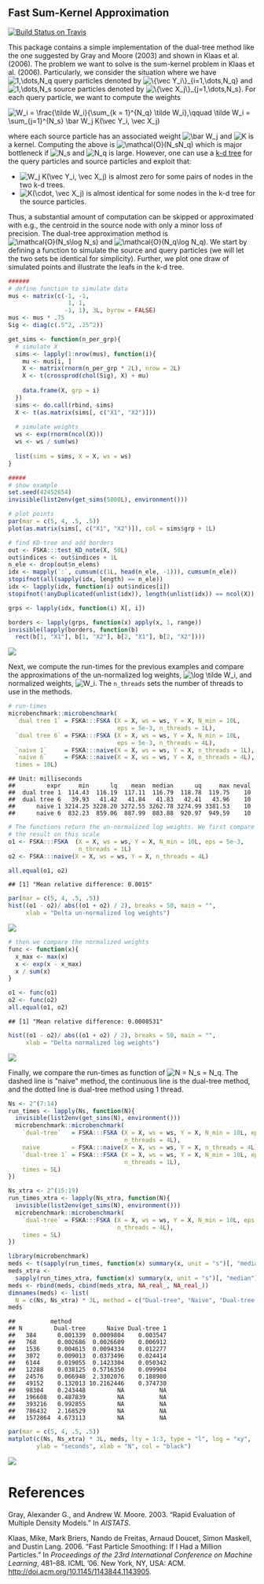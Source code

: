 
Fast Sum-Kernel Approximation
-----------------------------

[![Build Status on Travis](https://travis-ci.org/boennecd/FSKA.svg?branch=master,osx)](https://travis-ci.org/boennecd/FSKA)

This package contains a simple implementation of the dual-tree method like the one suggested by Gray and Moore (2003) and shown in Klaas et al. (2006). The problem we want to solve is the sum-kernel problem in Klaas et al. (2006). Particularly, we consider the situation where we have ![1,\\dots,N\_q](https://chart.googleapis.com/chart?cht=tx&chl=1%2C%5Cdots%2CN_q "1,\dots,N_q") query particles denoted by ![\\{\\vec Y\_i\\}\_{i=1,\\dots,N\_q}](https://chart.googleapis.com/chart?cht=tx&chl=%5C%7B%5Cvec%20Y_i%5C%7D_%7Bi%3D1%2C%5Cdots%2CN_q%7D "\{\vec Y_i\}_{i=1,\dots,N_q}") and ![1,\\dots,N\_s](https://chart.googleapis.com/chart?cht=tx&chl=1%2C%5Cdots%2CN_s "1,\dots,N_s") source particles denoted by ![\\{\\vec X\_j\\}\_{j=1,\\dots,N\_s}](https://chart.googleapis.com/chart?cht=tx&chl=%5C%7B%5Cvec%20X_j%5C%7D_%7Bj%3D1%2C%5Cdots%2CN_s%7D "\{\vec X_j\}_{j=1,\dots,N_s}"). For each query particle, we want to compute the weights

![W\_i = \\frac{\\tilde W\_i}{\\sum\_{k = 1}^{N\_q} \\tilde W\_i},\\qquad \\tilde W\_i = \\sum\_{j=1}^{N\_s} \\bar W\_j K(\\vec Y\_i, \\vec X\_j)](https://chart.googleapis.com/chart?cht=tx&chl=W_i%20%3D%20%5Cfrac%7B%5Ctilde%20W_i%7D%7B%5Csum_%7Bk%20%3D%201%7D%5E%7BN_q%7D%20%5Ctilde%20W_i%7D%2C%5Cqquad%20%5Ctilde%20W_i%20%3D%20%5Csum_%7Bj%3D1%7D%5E%7BN_s%7D%20%5Cbar%20W_j%20K%28%5Cvec%20Y_i%2C%20%5Cvec%20X_j%29 "W_i = \frac{\tilde W_i}{\sum_{k = 1}^{N_q} \tilde W_i},\qquad \tilde W_i = \sum_{j=1}^{N_s} \bar W_j K(\vec Y_i, \vec X_j)")

where each source particle has an associated weight ![\\bar W\_j](https://chart.googleapis.com/chart?cht=tx&chl=%5Cbar%20W_j "\bar W_j") and ![K](https://chart.googleapis.com/chart?cht=tx&chl=K "K") is a kernel. Computing the above is ![\\mathcal{O}(N\_sN\_q)](https://chart.googleapis.com/chart?cht=tx&chl=%5Cmathcal%7BO%7D%28N_sN_q%29 "\mathcal{O}(N_sN_q)") which is major bottleneck if ![N\_s](https://chart.googleapis.com/chart?cht=tx&chl=N_s "N_s") and ![N\_q](https://chart.googleapis.com/chart?cht=tx&chl=N_q "N_q") is large. However, one can use a [k-d tree](https://en.wikipedia.org/wiki/K-d_tree) for the query particles and source particles and exploit that:

-   ![W\_j K(\\vec Y\_i, \\vec X\_j)](https://chart.googleapis.com/chart?cht=tx&chl=W_j%20K%28%5Cvec%20Y_i%2C%20%5Cvec%20X_j%29 "W_j K(\vec Y_i, \vec X_j)") is almost zero for some pairs of nodes in the two k-d trees.
-   ![K(\\cdot, \\vec X\_j)](https://chart.googleapis.com/chart?cht=tx&chl=K%28%5Ccdot%2C%20%5Cvec%20X_j%29 "K(\cdot, \vec X_j)") is almost identical for some nodes in the k-d tree for the source particles.

Thus, a substantial amount of computation can be skipped or approximated with e.g., the centroid in the source node with only a minor loss of precision. The dual-tree approximation method is ![\\mathcal{O}(N\_s\\log N\_s)](https://chart.googleapis.com/chart?cht=tx&chl=%5Cmathcal%7BO%7D%28N_s%5Clog%20N_s%29 "\mathcal{O}(N_s\log N_s)") and ![\\mathcal{O}(N\_q\\log N\_q)](https://chart.googleapis.com/chart?cht=tx&chl=%5Cmathcal%7BO%7D%28N_q%5Clog%20N_q%29 "\mathcal{O}(N_q\log N_q)"). We start by defining a function to simulate the source and query particles (we will let the two sets be identical for simplicity). Further, we plot one draw of simulated points and illustrate the leafs in the k-d tree.

``` r
######
# define function to simulate data
mus <- matrix(c(-1, -1, 
                 1, 1, 
                -1, 1), 3L, byrow = FALSE)
mus <- mus * .75
Sig <- diag(c(.5^2, .25^2))

get_sims <- function(n_per_grp){
  # simulate X
  sims <- lapply(1:nrow(mus), function(i){
    mu <- mus[i, ]
    X <- matrix(rnorm(n_per_grp * 2L), nrow = 2L)
    X <- t(crossprod(chol(Sig), X) + mu)
    
    data.frame(X, grp = i)
  })
  sims <- do.call(rbind, sims)
  X <- t(as.matrix(sims[, c("X1", "X2")]))
  
  # simulate weights
  ws <- exp(rnorm(ncol(X)))
  ws <- ws / sum(ws)
  
  list(sims = sims, X = X, ws = ws)
}

#####
# show example 
set.seed(42452654)
invisible(list2env(get_sims(5000L), environment()))

# plot points
par(mar = c(5, 4, .5, .5))
plot(as.matrix(sims[, c("X1", "X2")]), col = sims$grp + 1L)

# find KD-tree and add borders 
out <- FSKA:::test_KD_note(X, 50L)
out$indices <- out$indices + 1L
n_ele <- drop(out$n_elems)
idx <- mapply(`:`, cumsum(c(1L, head(n_ele, -1))), cumsum(n_ele))
stopifnot(all(sapply(idx, length) == n_ele))
idx <- lapply(idx, function(i) out$indices[i])
stopifnot(!anyDuplicated(unlist(idx)), length(unlist(idx)) == ncol(X))

grps <- lapply(idx, function(i) X[, i])

borders <- lapply(grps, function(x) apply(x, 1, range))
invisible(lapply(borders, function(b) 
  rect(b[1, "X1"], b[1, "X2"], b[2, "X1"], b[2, "X2"])))
```

![](./README-fig/sim_func-1.png)

Next, we compute the run-times for the previous examples and compare the approximations of the un-normalized log weights, ![\\log \\tilde W\_i](https://chart.googleapis.com/chart?cht=tx&chl=%5Clog%20%5Ctilde%20W_i "\log \tilde W_i"), and normalized weights, ![W\_i](https://chart.googleapis.com/chart?cht=tx&chl=W_i "W_i"). The `n_threads` sets the number of threads to use in the methods.

``` r
# run-times
microbenchmark::microbenchmark(
  `dual tree 1` = FSKA:::FSKA (X = X, ws = ws, Y = X, N_min = 10L, 
                               eps = 5e-3, n_threads = 1L),
  `dual tree 6` = FSKA:::FSKA (X = X, ws = ws, Y = X, N_min = 10L, 
                               eps = 5e-3, n_threads = 4L),
  `naive 1`     = FSKA:::naive(X = X, ws = ws, Y = X, n_threads = 1L),
  `naive 6`     = FSKA:::naive(X = X, ws = ws, Y = X, n_threads = 4L),
  times = 10L)
```

    ## Unit: milliseconds
    ##         expr     min      lq    mean  median      uq     max neval
    ##  dual tree 1  114.43  116.19  117.11  116.79  118.78  119.75    10
    ##  dual tree 6   39.93   41.42   41.84   41.83   42.41   43.96    10
    ##      naive 1 3214.25 3228.20 3272.55 3262.78 3274.99 3381.53    10
    ##      naive 6  832.23  859.06  887.99  883.88  920.97  949.59    10

``` r
# The functions return the un-normalized log weights. We first compare
# the result on this scale
o1 <- FSKA:::FSKA  (X = X, ws = ws, Y = X, N_min = 10L, eps = 5e-3, 
                    n_threads = 1L)
o2 <- FSKA:::naive(X = X, ws = ws, Y = X, n_threads = 4L)

all.equal(o1, o2)
```

    ## [1] "Mean relative difference: 0.0015"

``` r
par(mar = c(5, 4, .5, .5))
hist((o1 - o2)/ abs((o1 + o2) / 2), breaks = 50, main = "", 
     xlab = "Delta un-normalized log weights")
```

![](./README-fig/comp_run_times-1.png)

``` r
# then we compare the normalized weights
func <- function(x){
  x_max <- max(x)
  x <- exp(x - x_max)
  x / sum(x)
}

o1 <- func(o1)
o2 <- func(o2)
all.equal(o1, o2)
```

    ## [1] "Mean relative difference: 0.0008531"

``` r
hist((o1 - o2)/ abs((o1 + o2) / 2), breaks = 50, main = "", 
     xlab = "Delta normalized log weights")
```

![](./README-fig/comp_run_times-2.png)

Finally, we compare the run-times as function of ![N = N\_s = N\_q](https://chart.googleapis.com/chart?cht=tx&chl=N%20%3D%20N_s%20%3D%20N_q "N = N_s = N_q"). The dashed line is "naive" method, the continuous line is the dual-tree method, and the dotted line is dual-tree method using 1 thread.

``` r
Ns <- 2^(7:14)
run_times <- lapply(Ns, function(N){
  invisible(list2env(get_sims(N), environment()))
  microbenchmark::microbenchmark(
    `dual-tree`   = FSKA:::FSKA (X = X, ws = ws, Y = X, N_min = 10L, eps = 5e-3, 
                                 n_threads = 4L),
    naive         = FSKA:::naive(X = X, ws = ws, Y = X, n_threads = 4L),
    `dual-tree 1` = FSKA:::FSKA (X = X, ws = ws, Y = X, N_min = 10L, eps = 5e-3, 
                                 n_threads = 1L), 
    times = 5L)
})

Ns_xtra <- 2^(15:19)
run_times_xtra <- lapply(Ns_xtra, function(N){
  invisible(list2env(get_sims(N), environment()))
  microbenchmark::microbenchmark(
    `dual-tree` = FSKA:::FSKA (X = X, ws = ws, Y = X, N_min = 10L, eps = 5e-3, 
                               n_threads = 4L),
    times = 5L)
})
```

``` r
library(microbenchmark)
meds <- t(sapply(run_times, function(x) summary(x, unit = "s")[, "median"]))
meds_xtra <- 
  sapply(run_times_xtra, function(x) summary(x, unit = "s")[, "median"])
meds <- rbind(meds, cbind(meds_xtra, NA_real_, NA_real_))
dimnames(meds) <- list(
  N = c(Ns, Ns_xtra) * 3L, method = c("Dual-tree", "Naive", "Dual-tree 1"))
meds
```

    ##          method
    ## N         Dual-tree      Naive Dual-tree 1
    ##   384      0.001339  0.0009804    0.003547
    ##   768      0.002686  0.0026609    0.006912
    ##   1536     0.004615  0.0094334    0.012277
    ##   3072     0.009013  0.0373496    0.024414
    ##   6144     0.019055  0.1423304    0.050342
    ##   12288    0.038125  0.5716350    0.099904
    ##   24576    0.066948  2.3302076    0.188980
    ##   49152    0.132013 10.2162446    0.374730
    ##   98304    0.243448         NA          NA
    ##   196608   0.487839         NA          NA
    ##   393216   0.992855         NA          NA
    ##   786432   2.168529         NA          NA
    ##   1572864  4.673113         NA          NA

``` r
par(mar = c(5, 4, .5, .5))
matplot(c(Ns, Ns_xtra) * 3L, meds, lty = 1:3, type = "l", log = "xy", 
        ylab = "seconds", xlab = "N", col = "black")
```

![](./README-fig/plot_run_times_N-1.png)

References
==========

Gray, Alexander G., and Andrew W. Moore. 2003. “Rapid Evaluation of Multiple Density Models.” In *AISTATS*.

Klaas, Mike, Mark Briers, Nando de Freitas, Arnaud Doucet, Simon Maskell, and Dustin Lang. 2006. “Fast Particle Smoothing: If I Had a Million Particles.” In *Proceedings of the 23rd International Conference on Machine Learning*, 481–88. ICML ’06. New York, NY, USA: ACM. <http://doi.acm.org/10.1145/1143844.1143905>.
